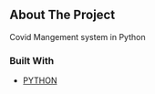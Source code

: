 <!-- ABOUT THE PROJECT -->
## About The Project

Covid Mangement system in Python

### Built With
* [PYTHON](https://www.python.org/)

